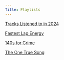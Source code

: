 ```yaml
---
Title: Playlists
---
```


[Tracks Listened to in 2024](https://open.spotify.com/playlist/067RwaDAtd2fWqbMStikbM?si=6109f8be3dd44adb)

[Fastest Lap Energy](https://open.spotify.com/playlist/32pYBGAFqPTeOsJdZxk6GX?si=ea4031b0cb6743ec)

[140s for Grime](https://open.spotify.com/playlist/4348Fru8ag0NOXx5thj3TZ?si=47b85cdd755d42a5)

[The One True Song](https://open.spotify.com/playlist/700WakJCEKpWipBFbHqRjC?si=a032fe88f2114a53)
